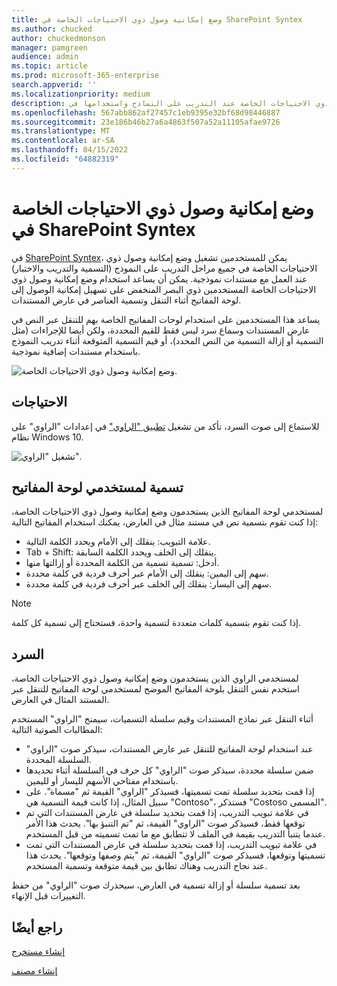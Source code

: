```yaml
---
title: وضع إمكانية وصول ذوي الاحتياجات الخاصة في SharePoint Syntex
ms.author: chucked
author: chuckedmonson
manager: pamgreen
audience: admin
ms.topic: article
ms.prod: microsoft-365-enterprise
search.appverid: ''
ms.localizationpriority: medium
description: تعرف على كيفية استخدام وضع ميزات إمكانية وصول ذوي الاحتياجات الخاصة عند التدريب على النماذج واستخدامها في SharePoint Syntex.
ms.openlocfilehash: 567abb862af27457c1eb9395e32bf68d98446887
ms.sourcegitcommit: 23e186b46b27a6a4863f507a52a11105afae9726
ms.translationtype: MT
ms.contentlocale: ar-SA
ms.lasthandoff: 04/15/2022
ms.locfileid: "64882319"
---
```

# <a name="accessibility-mode-in-sharepoint-syntex"></a>وضع إمكانية وصول ذوي الاحتياجات الخاصة في SharePoint Syntex

في [SharePoint Syntex](index.md)، يمكن للمستخدمين تشغيل وضع إمكانية وصول ذوي الاحتياجات الخاصة في جميع مراحل التدريب على النموذج (التسمية والتدريب والاختبار) عند العمل مع مستندات نموذجية. يمكن أن يساعد استخدام وضع إمكانية وصول ذوي الاحتياجات الخاصة المستخدمين ذوي البصر المنخفض على تسهيل إمكانية الوصول إلى لوحة المفاتيح أثناء التنقل وتسمية العناصر في عارض المستندات.

يساعد هذا المستخدمين على استخدام لوحات المفاتيح الخاصة بهم للتنقل عبر النص في عارض المستندات وسماع سرد ليس فقط للقيم المحددة، ولكن أيضا للإجراءات (مثل التسمية أو إزالة التسمية من النص المحدد)، أو قيم التسمية المتوقعة أثناء تدريب النموذج باستخدام مستندات إضافية نموذجية. 


![وضع إمكانية وصول ذوي الاحتياجات الخاصة.](../media/content-understanding/accessibility-mode.png)

## <a name="requirements"></a>الاحتياجات

للاستماع إلى صوت السرد، تأكد من تشغيل [تطبيق "الراوي"](https://support.microsoft.com/windows/complete-guide-to-narrator-e4397a0d-ef4f-b386-d8ae-c172f109bdb1) في إعدادات "الراوي" على نظام Windows 10.

![تشغيل "الراوي".](../media/content-understanding/narrator-settings.png)

## <a name="labeling-for-keyboard-users"></a>تسمية لمستخدمي لوحة المفاتيح

لمستخدمي لوحة المفاتيح الذين يستخدمون وضع إمكانية وصول ذوي الاحتياجات الخاصة، إذا كنت تقوم بتسمية نص في مستند مثال في العارض، يمكنك استخدام المفاتيح التالية:

- علامة التبويب: ينقلك إلى الأمام ويحدد الكلمة التالية.
- Tab + Shift: ينقلك إلى الخلف ويحدد الكلمة السابقة.
- أدخل: تسمية تسمية من الكلمة المحددة أو إزالتها منها.
- سهم إلى اليمين: ينقلك إلى الأمام عبر أحرف فردية في كلمة محددة.
- سهم إلى اليسار: ينقلك إلى الخلف عبر أحرف فردية في كلمة محددة.

> [!NOTE]
> إذا كنت تقوم بتسمية كلمات متعددة لتسمية واحدة، فستحتاج إلى تسمية كل كلمة.


## <a name="narration"></a>السرد

لمستخدمي الراوي الذين يستخدمون وضع إمكانية وصول ذوي الاحتياجات الخاصة، استخدم نفس التنقل بلوحة المفاتيح الموضح لمستخدمي لوحة المفاتيح للتنقل عبر المستند المثال في العارض.

أثناء التنقل عبر نماذج المستندات وقيم سلسلة التسميات، سيمنح "الراوي" المستخدم المطالبات الصوتية التالية:

- عند استخدام لوحة المفاتيح للتنقل عبر عارض المستندات، سيذكر صوت "الراوي" السلسلة المحددة.
- ضمن سلسلة محددة، سيذكر صوت "الراوي" كل حرف في السلسلة أثناء تحديدها باستخدام مفتاحي الأسهم لليسار أو لليمين.
- إذا قمت بتحديد سلسلة تمت تسميتها، فسيذكر "الراوي" القيمة ثم "مسماة".  على سبيل المثال، إذا كانت قيمة التسمية هي "Contoso"، فستذكر "Costoso المسمى". 
- في علامة تبويب التدريب، إذا قمت بتحديد سلسلة في عارض المستندات التي تم توقعها فقط، فسيذكر صوت "الراوي" القيمة، ثم "تم التنبؤ بها". يحدث هذا الأمر عندما يتنبأ التدريب بقيمة في الملف لا تتطابق مع ما تمت تسميته من قبل المستخدم.
- في علامة تبويب التدريب، إذا قمت بتحديد سلسلة في عارض المستندات التي تمت تسميتها وتوقعها، فسيذكر صوت "الراوي" القيمة، ثم "يتم وصفها وتوقعها". يحدث هذا عند نجاح التدريب وهناك تطابق بين قيمة متوقعة وتسمية المستخدم.

بعد تسمية سلسلة أو إزالة تسمية في العارض، سيحذرك صوت "الراوي" من حفظ التغييرات قبل الإنهاء.

## <a name="see-also"></a>راجع أيضًا

[إنشاء مستخرج](create-an-extractor.md)

[إنشاء مصنف](create-a-classifier.md)










 


  
  



